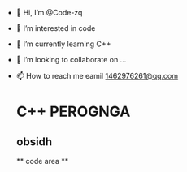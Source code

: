 - 👋 Hi, I’m @Code-zq
- 👀 I’m interested in code
- 🌱 I’m currently learning C++
- 💞️ I’m looking to collaborate on ...
- 📫 How to reach me eamil 1462976261@qq.com
  # C++ PEROGNGA
  ##  obsidh ##

  ** code area **
  
